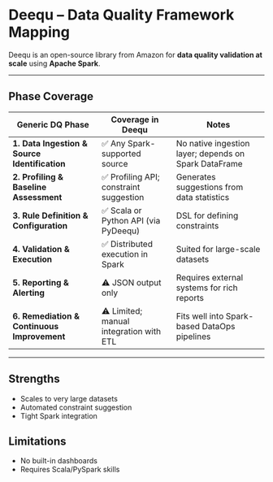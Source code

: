 # Deequ – Data Quality Framework Mapping

Deequ is an open-source library from Amazon for **data quality validation at scale** using **Apache Spark**.

---

## Phase Coverage

| Generic DQ Phase | Coverage in Deequ | Notes |
|------------------|-------------------|-------|
| **1. Data Ingestion & Source Identification** | ✅ Any Spark-supported source | No native ingestion layer; depends on Spark DataFrame |
| **2. Profiling & Baseline Assessment** | ✅ Profiling API; constraint suggestion | Generates suggestions from data statistics |
| **3. Rule Definition & Configuration** | ✅ Scala or Python API (via PyDeequ) | DSL for defining constraints |
| **4. Validation & Execution** | ✅ Distributed execution in Spark | Suited for large-scale datasets |
| **5. Reporting & Alerting** | ⚠ JSON output only | Requires external systems for rich reports |
| **6. Remediation & Continuous Improvement** | ⚠ Limited; manual integration with ETL | Fits well into Spark-based DataOps pipelines |

---

## Strengths
- Scales to very large datasets
- Automated constraint suggestion
- Tight Spark integration

## Limitations
- No built-in dashboards
- Requires Scala/PySpark skills

